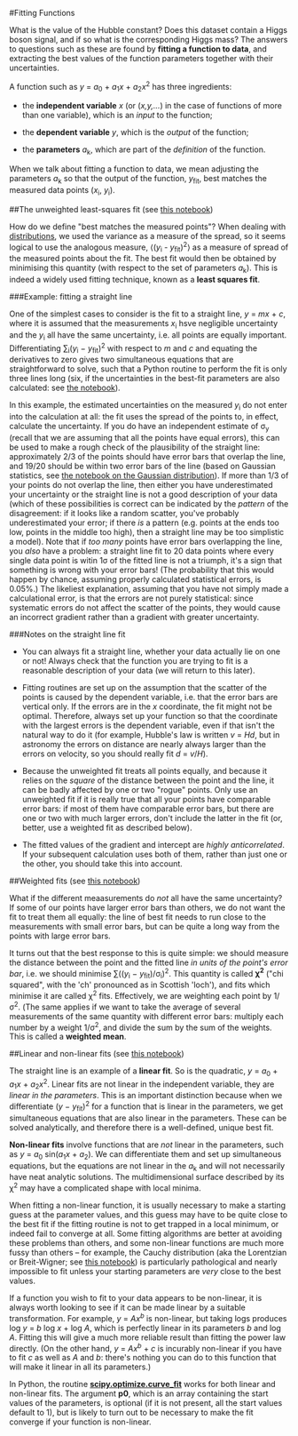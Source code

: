#Fitting Functions

What is the value of the Hubble constant?  Does this dataset contain a Higgs boson signal, and if so what is the corresponding Higgs mass?  The answers to questions such as these are found by **fitting a function to data**, and extracting the best values of the function parameters together with their uncertainties.

A function such as _y_ = _a_<sub>0</sub> + _a_<sub>1</sub>_x_ + _a_<sub>2</sub>_x_<sup>2</sup> has three ingredients:

* the **independent variable** _x_ (or (_x,y,..._) in the case of functions of more than one variable), which is an _input_ to the function;

* the **dependent variable** _y_, which is the _output_ of the function;

* the **parameters** _a_<sub>k</sub>, which are part of the _definition_ of the function.

When we talk about fitting a function to data, we mean adjusting the parameters _a_<sub>k</sub> so that the output of the function, _y_<sub>fit</sub>, best matches the measured data points (_x_<sub>i</sub>, _y_<sub>i</sub>).

##The unweighted least-squares fit (see [this notebook](fits1.ipynb))

How do we define "best matches the measured points"?  When dealing with [distributions](pdfs.ipynb), we used the variance as a measure of the spread, so it seems logical to use the analogous measure, &lang;(_y_<sub>i</sub> - _y_<sub>fit</sub>)<sup>2</sup>&rang; as a measure of spread of the measured points about the fit.  The best fit would then be obtained by minimising this quantity (with respect to the set of parameters _a_<sub>k</sub>).  This is indeed a widely used fitting technique, known as a **least squares fit**.

###Example: fitting a straight line

One of the simplest cases to consider is the fit to a straight line, _y_ = _mx_ + _c_, where it is assumed that the measurements _x_<sub>i</sub> hsve negligible uncertainty and the _y_<sub>i</sub> all have the same uncertainty, i.e. all points are equally important.  Differentiating &sum;<sub>i</sub>(_y_<sub>i</sub> &minus; _y_<sub>fit</sub>)<sup>2</sup> with respect to _m_ and _c_ and equating the derivatives to zero gives two simultaneous equations that are straightforward to solve, such that a Python routine to perform the fit is only three lines long (six, if the uncertainties in the best-fit parameters are also calculated: see [the notebook](fits1.ipynb)).  

In this example, the estimated uncertainties on the measured _y_<sub>i</sub> do not enter into the calculation at all: the fit uses the spread of the points to, in effect, calculate the uncertainty.  If you do have an independent estimate of &sigma;<sub>y</sub> (recall that we are assuming that all the points have equal errors), this can be used to make a rough check of the plausibility of the straight line: approximately 2/3 of the points should have error bars that overlap the line, and 19/20 should be within two error bars of the line (based on Gaussian statistics, see [the notebook on the Gaussian distribution](gaussian.ipynb)).  If more than 1/3 of your points do not overlap the line, then either you have underestimated your uncertainty or the straight line is not a good description of your data (which of these possibilities is correct can be indicated by the _pattern_ of the disagreement: if it looks like a random scatter, you've probably underestimated your error; if there _is_ a pattern (e.g. points at the ends too low, points in the middle too high), then a straight line may be too simplistic a model).  Note that if _too many_ points have error bars overlapping the line, you _also_ have a problem: a straight line fit to 20 data points where every single data point is witin 1&sigma; of the fitted line is not a triumph, it's a sign that something is wrong with your error bars!  (The probability that this would happen by chance, assuming properly calculated statistical errors, is 0.05%.)  The likeliest explanation, assuming that you have not simply made a calculational error, is that the errors are not purely statistical: since systematic errors do not affect the scatter of the points, they would cause an incorrect gradient rather than a gradient with greater uncertainty.

###Notes on the straight line fit

* You can always fit a straight line, whether your data actually lie on one or not!  Always check that the function you are trying to fit is a reasonable description of your data (we will return to this later).

* Fitting routines are set up on the assumption that the scatter of the points is caused by the dependent variable, i.e. that the error bars are vertical only.  If the errors are in the _x_ coordinate, the fit might not be optimal.  Therefore, always set up your function so that the coordinate with the largest errors is the dependent variable, even if that isn't the natural way to do it (for example, Hubble's law is written _v_ = _Hd_, but in astronomy the errors on distance are nearly always larger than the errors on velocity, so you should really fit _d_ = _v_/_H_).

* Because the unweighted fit treats all points equally, and because it relies on the _square_ of the distance between the point and the line, it can be badly affected by one or two "rogue" points.  Only use an unweighted fit if it is really true that all your points have comparable error bars: if most of them have comparable error bars, but there are one or two with much larger errors, don't include the latter in the fit (or, better, use a weighted fit as described below).

* The fitted values of the gradient and intercept are _highly anticorrelated_.  If your subsequent calculation uses both of them, rather than just one or the other, you should take this into account.

##Weighted fits (see [this notebook](fits2.ipynb))

What if the different meaasurements do _not_ all have the same uncertainty?  If some of our points have larger error bars than others, we do not want the fit to treat them all equally: the line of best fit needs to run close to the measurements with small error bars, but can be quite a long way from the points with large error bars.

It turns out that the best response to this is quite simple: we should measure the distance between the point and the fitted line _in units of the point's error bar_, i.e. we should minimise &sum;((_y_<sub>i</sub> &minus; _y_<sub>fit</sub>)/&sigma;<sub>i</sub>)<sup>2</sup>.  This quantity is called **&chi;<sup>2</sup>** ("chi squared", with the 'ch' pronounced as in Scottish 'loch'), and fits which minimise it are called &chi;<sup>2</sup> fits.  Effectively, we are weighting each point by 1/&sigma;<sup>2</sup>.  (The same applies if we want to take the average of several measurements of the same quantity with different error bars: multiply each number by a weight 1/&sigma;<sup>2</sup>, and divide the sum by the sum of the weights.  This is called a **weighted mean**.

##Linear and non-linear fits (see [this notebook](fits2.ipynb))

The straight line is an example of a **linear fit**.  So is the quadratic, _y_ = _a_<sub>0</sub> + _a_<sub>1</sub>_x_ + _a_<sub>2</sub>_x_<sup>2</sup>.  Linear fits are not linear in the independent variable, they are _linear in the parameters_.  This is an important distinction because when we differentiate (_y_ &minus; _y_<sub>fit</sub>)<sup>2</sup> for a function that is linear in the parameters, we get simultaneous equations that are also linear in the parameters.  These can be solved analytically, and therefore there is a well-defined, unique best fit.

**Non-linear fits** involve functions that are _not_ linear in the parameters, such as _y_ = _a_<sub>0</sub> sin(_a_<sub>1</sub>_x_ + _a_<sub>2</sub>).  We can differentiate them and set up simultaneous equations, but the equations are not linear in the _a_<sub>k</sub> and will not necessarily have neat analytic solutions.  The multidimensional surface described by its &chi;<sup>2</sup> may have a complicated shape with local minima.

When fitting a non-linear function, it is usually necessary to make a starting guess at the parameter values, and this guess may have to be quite close to the best fit if the fitting routine is not to get trapped in a local minimum, or indeed fail to converge at all.  Some fitting algorithms are better at avoiding these problems than others, and some non-linear functions are much more fussy than others &ndash; for example, the Cauchy distribution (aka the Lorentzian or Breit-Wigner; see [this notebook](pdfs.ipynb)) is particularly pathological and nearly impossible to fit unless your starting parameters are _very_ close to the best values.

If a function you wish to fit to your data appears to be non-linear, it is always worth looking to see if it can be made linear by a suitable transformation.  For example, _y_ = _Ax_<sup>_b_</sup> is non-linear, but taking logs produces log _y_ = _b_ log _x_ + log _A_, which is perfectly linear in its parameters _b_ and log _A_.  Fitting this will give a much more reliable result than fitting the power law directly.  (On the other hand, _y_ = _Ax_<sup>_b_</sup> + _c_ is incurably non-linear if you have to fit _c_ as well as _A_ and _b_: there's nothing you can do to this function that will make it linear in all its parameters.)

In Python, the routine [**scipy.optimize.curve_fit**](http://docs.scipy.org/doc/scipy/reference/generated/scipy.optimize.curve_fit.html) works for both linear and non-linear fits.  The argument **p0**, which is an array containing the start values of the parameters, is optional (if it is not present, all the start values default to 1), but is likely to turn out to be necessary to make the fit converge if your function is non-linear.